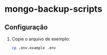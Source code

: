 # mongo-backup-scripts

## Configuração

1. Copie o arquivo de exemplo:

   ```bash
   cp .env.example .env
